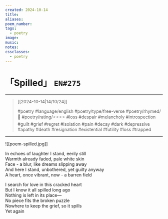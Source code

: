 ```yaml
---
created: 2024-10-14
title:
aliases:
poem_number:
tags:
  - poetry
image:
music:
notes:
cssclasses:
  - poetry
---
```

# 「Spilled」 `EN#275`

---

> [[2024-10-14|14/10/24]]
> 
> #poetry 
> #language/english 
> #poetry/type/free-verse 
> #poetry/rhymed/🔴 
> #poetry/rating/⭐⭐⭐⭐ 
> #loss #despair #melancholy #introspection #guilt #grief #regret #isolation #pain #decay #dark #depressive #apathy #death #resignation #existential #futility #loss #trapped 

---

![[poem-spilled.jpg]]

In echoes of laughter I stand, eerily still  
Warmth already faded, pale white skin  
Face - a blur, like dreams slipping away  
And here I stand, unbothered, yet guilty anyway  
A heart, once vibrant, now - a barren field  
  
I search for love in this cracked heart  
But I know it all spilled long ago  
Nothing is left in its place—  
No piece fits the broken puzzle  
Nowhere to keep the grief, so it spills  
Yet again